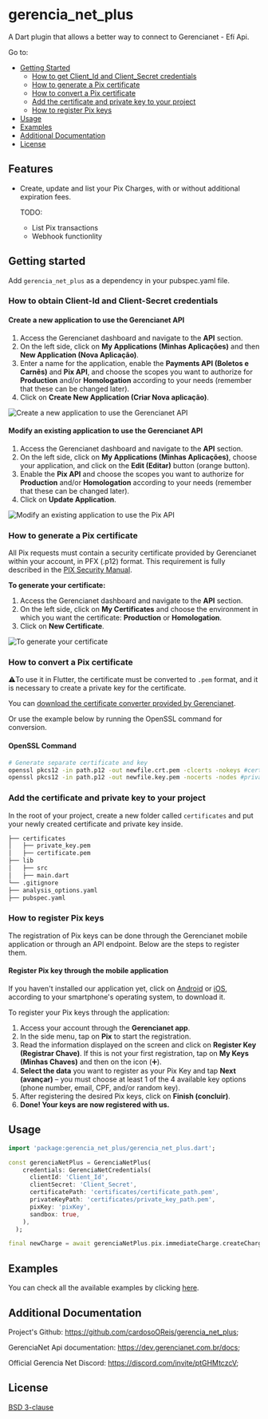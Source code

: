 <!--
This README describes the package. If you publish this package to pub.dev,
this README's contents appear on the landing page for your package.

For information about how to write a good package README, see the guide for
[writing package pages](https://dart.dev/guides/libraries/writing-package-pages).

For general information about developing packages, see the Dart guide for
[creating packages](https://dart.dev/guides/libraries/create-library-packages)
and the Flutter guide for
[developing packages and plugins](https://flutter.dev/developing-packages).
-->

# gerencia_net_plus

A Dart plugin that allows a better way to connect to Gerencianet - Efí Api.

Go to:

- [Getting Started](#getting-started)
  - [How to get Client_Id and Client_Secret credentials](#how-to-obtain-client-id-and-client-secret-credentials)
  - [How to generate a Pix certificate](#how-to-generate-a-pix-certificate)
  - [How to convert a Pix certificate](#how-to-convert-a-pix-certificate)
  - [Add the certificate and private key to your project](#add-the-certificate-and-private-key-to-your-project)
  - [How to register Pix keys](#how-to-register-pix-keys)
- [Usage](#usage)
- [Examples](#examples)
- [Additional Documentation](#additional-documentation)
- [License](#license)

## Features

- Create, update and list your Pix Charges, with or without additional expiration fees.

  TODO:

  - List Pix transactions
  - Webhook functionlity

## Getting started

Add `gerencia_net_plus` as a dependency in your pubspec.yaml file.

### How to obtain Client-Id and Client-Secret credentials

#### Create a new application to use the Gerencianet API

1. Access the Gerencianet dashboard and navigate to the **API** section.
2. On the left side, click on **My Applications (Minhas Aplicações)** and then **New Application (Nova Aplicação)**.
3. Enter a name for the application, enable the **Payments API (Boletos e Carnês)** and **Pix API**, and choose the scopes you want to authorize for **Production** and/or **Homologation** according to your needs (remember that these can be changed later).
4. Click on **Create New Application (Criar Nova aplicação)**.

![Create a new application to use the Gerencianet API](https://t-images.imgix.net/https%3A%2F%2Fapp-us-east-1.t-cdn.net%2F5fa37ea6b47fe9313cb4c9ca%2Fposts%2F603543ff4253cf5983339cf1%2F603543ff4253cf5983339cf1_88071.png?width=1240&w=1240&auto=format%2Ccompress&ixlib=js-2.3.1&s=2f24c7ea5674dbbea13773b3a0b1e95c)

#### Modify an existing application to use the Gerencianet API

1. Access the Gerencianet dashboard and navigate to the **API** section.
2. On the left side, click on **My Applications (Minhas Aplicações)**, choose your application, and click on the **Edit (Editar)** button (orange button).
3. Enable the **Pix API** and choose the scopes you want to authorize for **Production** and/or **Homologation** according to your needs (remember that these can be changed later).
4. Click on **Update Application**.

![Modify an existing application to use the Pix API](https://app-us-east-1.t-cdn.net/5fa37ea6b47fe9313cb4c9ca/posts/603544082060b2e9b88bc717/603544082060b2e9b88bc717_22430.png)

### How to generate a Pix certificate

All Pix requests must contain a security certificate provided by Gerencianet within your account, in PFX (.p12) format. This requirement is fully described in the [PIX Security Manual](https://www.bcb.gov.br/estabilidadefinanceira/comunicacaodados).

**To generate your certificate:**

1. Access the Gerencianet dashboard and navigate to the **API** section.
2. On the left side, click on **My Certificates** and choose the environment in which you want the certificate: **Production** or **Homologation**.
3. Click on **New Certificate**.

![To generate your certificate](https://app-us-east-1.t-cdn.net/5fa37ea6b47fe9313cb4c9ca/posts/603543f7d1778b2d725dea1e/603543f7d1778b2d725dea1e_85669.png)

### How to convert a Pix certificate

⚠️To use it in Flutter, the certificate must be converted to `.pem` format, and it is necessary to create a private key for the certificate.

You can [download the certificate converter provided by Gerencianet](https://pix.gerencianet.com.br/ferramentas/conversorGerencianet.exe).

Or use the example below by running the OpenSSL command for conversion.

#### OpenSSL Command

```bash
# Generate separate certificate and key
openssl pkcs12 -in path.p12 -out newfile.crt.pem -clcerts -nokeys #certificate
openssl pkcs12 -in path.p12 -out newfile.key.pem -nocerts -nodes #private key
```

### Add the certificate and private key to your project

In the root of your project, create a new folder called `certificates` and put your newly created certificate and private key inside.

```bash
├── certificates
│   ├── private_key.pem
│   ├── certificate.pem
├── lib
│   ├── src
│   ├── main.dart
└── .gitignore
├── analysis_options.yaml
├── pubspec.yaml
```

### How to register Pix keys

The registration of Pix keys can be done through the Gerencianet mobile application or through an API endpoint. Below are the steps to register them.

#### Register Pix key through the mobile application

If you haven't installed our application yet, click on [Android](https://play.google.com/store/apps/details?id=br.com.gerencianet.app) or [iOS](https://apps.apple.com/br/app/gerencianet/id1443363326), according to your smartphone's operating system, to download it.

To register your Pix keys through the application:

1. Access your account through the **Gerencianet app**.
2. In the side menu, tap on **Pix** to start the registration.
3. Read the information displayed on the screen and click on **Register Key (Registrar Chave)**.
   If this is not your first registration, tap on **My Keys (Minhas Chaves)** and then on the icon (➕).
4. **Select the data** you want to register as your Pix Key and tap **Next (avançar)** – you must choose at least 1 of the 4 available key options (phone number, email, CPF, and/or random key).
5. After registering the desired Pix keys, click on **Finish (concluir)**.
6. **Done! Your keys are now registered with us.**

## Usage

```dart
import 'package:gerencia_net_plus/gerencia_net_plus.dart';

const gerenciaNetPlus = GerenciaNetPlus(
    credentials: GerenciaNetCredentials(
      clientId: 'Client_Id',
      clientSecret: 'Client_Secret',
      certificatePath: 'certificates/certificate_path.pem',
      privateKeyPath: 'certificates/private_key_path.pem',
      pixKey: 'pixKey',
      sandbox: true,
    ),
  );

final newCharge = await gerenciaNetPlus.pix.immediateCharge.createCharge(value: 100);
```

## Examples

You can check all the available examples by clicking [here](https://github.com/cardosoOReis/gerencia_net_plus/tree/master/example).

## Additional Documentation

Project's Github: <https://github.com/cardosoOReis/gerencia_net_plus>;

GerenciaNet Api documentation: <https://dev.gerencianet.com.br/docs>;

Official Gerencia Net Discord: <https://discord.com/invite/ptGHMtczcV>;

## License

[BSD 3-clause](https://github.com/cardosoOReis/gerencia_net_plus/blob/master/LICENSE)
